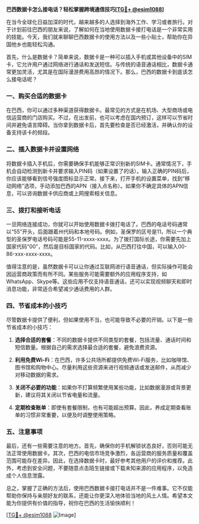 **巴西数据卡怎么接电话？轻松掌握跨境通信技巧[[TG💪+ @esim1088](https://t.me/s/esim1088)]**

在当今全球化日益加深的时代，越来越多的人选择到海外工作、学习或者旅行。对于计划前往巴西的朋友来说，了解如何在当地使用数据卡接打电话是一个非常实用的技能。今天，我们就来聊聊巴西数据卡的使用方法以及一些小贴士，帮助你在异国他乡也能轻松沟通。

首先，什么是数据卡？简单来说，数据卡是一种可以插入手机或其他设备中的SIM卡，它允许用户通过网络进行通话和发送短信。与传统的语音通话相比，数据卡通常更加灵活，尤其是在国际漫游费用高昂的情况下。那么，巴西的数据卡到底该怎么接电话呢？

### 一、购买合适的数据卡

在巴西，你可以通过多种渠道获得数据卡。最常见的方式是在机场、大型商场或电信运营商的门店购买。不过，在出发前，也可以考虑在国内预订，这样可以节省时间并避免语言障碍。当你拿到数据卡后，首先要检查是否已经激活，并确认你的设备支持该卡的频段。

### 二、插入数据卡并设置网络

将数据卡插入手机后，你需要确保手机能够正常识别新的SIM卡。通常情况下，手机会自动检测到新卡并要求输入PIN码（如果设置了的话）。输入正确的PIN码后，你应该能够看到信号强度图标显示正常。接下来，打开手机的设置菜单，找到“移动网络”选项，手动添加巴西的APN（接入点名称）。如果你不确定具体的APN信息，可以咨询数据卡供应商或上网搜索相关信息。

### 三、拨打和接听电话

一旦网络连接成功，你就可以开始使用数据卡拨打电话了。巴西的电话号码通常以“55”开头，后面跟着州代码和本地号码。例如，圣保罗的区号是11，所以一个典型的圣保罗电话号码可能是55-11-xxxx-xxxx。为了拨打国际长途，你需要先加上国家代码“00”，然后是目标国家的代码。比如，从巴西打往中国，可以输入00-86-xxx-xxxx-xxxx。

值得注意的是，虽然数据卡可以让你通过互联网进行语音通话，但实际操作可能会因运营商政策而有所不同。某些服务可能需要额外的应用程序支持，如WhatsApp、Skype等。这些应用不仅支持语音通话，还可以实现视频聊天和即时消息功能，非常适合希望减少通话费用的人群。

### 四、节省成本的小技巧

尽管数据卡提供了便利，但如果使用不当，也可能导致不必要的开销。以下是一些节省成本的小技巧：

1. **选择合适的套餐**：不同的数据卡提供不同类型的套餐，包括流量、通话时间和短信数量。根据自己的需求选择最合适的套餐，避免浪费资源。
   
2. **利用免费Wi-Fi**：在巴西，许多公共场所都提供免费Wi-Fi服务，比如咖啡馆、图书馆和购物中心。尽量利用这些资源来进行视频通话或发送邮件，从而减少对移动数据的需求。

3. **关闭不必要的功能**：如果你不打算频繁使用某些功能，比如数据漫游或背景更新，建议将其关闭以节省电量和流量。

4. **定期检查账单**：即使有套餐限制，也有可能超出预算。因此，养成定期查看账单的习惯非常重要，以便及时调整使用策略。

### 五、注意事项

最后，还有一些需要注意的地方。首先，确保你的手机解锁状态良好，否则可能无法正常使用数据卡。其次，巴西的电信市场竞争激烈，各运营商的服务质量和覆盖范围可能存在差异。因此，在选择数据卡时，最好参考其他用户的评价和推荐。此外，考虑到安全问题，不要随意点击陌生链接或下载未知来源的应用程序，以免造成个人信息泄露。

总之，掌握了正确的方法后，使用巴西数据卡接打电话并不是一件难事。它不仅能帮助你保持与亲朋好友的联系，还能让你更深入地体验当地的风土人情。希望本文能为你提供有价值的指导，祝你在巴西的生活愉快顺利！

[[TG💪+ @esim1088](https://t.me/s/esim1088) ![Image](https://i.postimg.cc/4NQfJmqS/Snipaste-2025-05-13-00-14-12.png)]